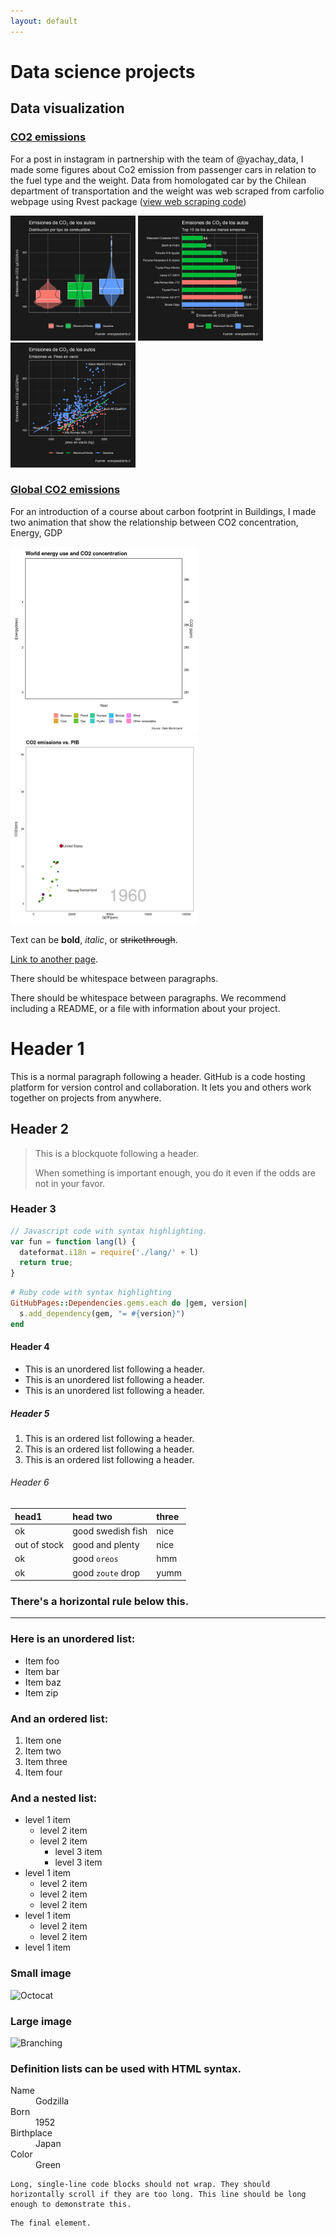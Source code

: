 ```yaml
---
layout: default
---
```


# Data science projects

## Data visualization

### [CO2 emissions](https://rpubs.com/fabrouault/carsco2)
For a post in instagram in partnership with the team of @yachay_data, I made some figures about Co2 emission from passenger cars in relation to the fuel type and the weight. Data from homologated car by the Chilean department of transportation and the weight was web scraped from carfolio webpage using Rvest package ([view web scraping code](https://rpubs.com/fabrouault/webscrapcars))

<img src="./assets/img/images_carsco2/Boxplot.png" width="200"/> <img src="https://github.com/fabienrouault/fabienrouault.github.io/blob/main/assets/img/images_carsco2/Top10_Co2.png" width="200"/> <img src="https://github.com/fabienrouault/fabienrouault.github.io/blob/main/assets/img/images_carsco2/CO2_vs_Peso.png" width="200"/>


### [Global CO2 emissions](https://rpubs.com/fabrouault/Co2animate)
For an introduction of a course about carbon footprint in Buildings, I made two animation that show the relationship between CO2 concentration, Energy, GDP

<img src="https://github.com/fabienrouault/fabienrouault.github.io/blob/main/assets/img/Global_Co2_gif/Energy_y_CO2_from_1800.gif" width="300"/> <img src="https://github.com/fabienrouault/fabienrouault.github.io/blob/main/assets/img/Global_Co2_gif/Co2_vs_PIB_countries.gif" width="300"/> 




Text can be **bold**, _italic_, or ~~strikethrough~~.

[Link to another page](./another-page.html).

There should be whitespace between paragraphs.

There should be whitespace between paragraphs. We recommend including a README, or a file with information about your project.

# Header 1

This is a normal paragraph following a header. GitHub is a code hosting platform for version control and collaboration. It lets you and others work together on projects from anywhere.

## Header 2

> This is a blockquote following a header.
>
> When something is important enough, you do it even if the odds are not in your favor.

### Header 3

```js
// Javascript code with syntax highlighting.
var fun = function lang(l) {
  dateformat.i18n = require('./lang/' + l)
  return true;
}
```

```ruby
# Ruby code with syntax highlighting
GitHubPages::Dependencies.gems.each do |gem, version|
  s.add_dependency(gem, "= #{version}")
end
```

#### Header 4

*   This is an unordered list following a header.
*   This is an unordered list following a header.
*   This is an unordered list following a header.

##### Header 5

1.  This is an ordered list following a header.
2.  This is an ordered list following a header.
3.  This is an ordered list following a header.

###### Header 6

| head1        | head two          | three |
|:-------------|:------------------|:------|
| ok           | good swedish fish | nice  |
| out of stock | good and plenty   | nice  |
| ok           | good `oreos`      | hmm   |
| ok           | good `zoute` drop | yumm  |

### There's a horizontal rule below this.

* * *

### Here is an unordered list:

*   Item foo
*   Item bar
*   Item baz
*   Item zip

### And an ordered list:

1.  Item one
1.  Item two
1.  Item three
1.  Item four

### And a nested list:

- level 1 item
  - level 2 item
  - level 2 item
    - level 3 item
    - level 3 item
- level 1 item
  - level 2 item
  - level 2 item
  - level 2 item
- level 1 item
  - level 2 item
  - level 2 item
- level 1 item

### Small image

![Octocat](https://github.githubassets.com/images/icons/emoji/octocat.png)

### Large image

![Branching](https://guides.github.com/activities/hello-world/branching.png)


### Definition lists can be used with HTML syntax.

<dl>
<dt>Name</dt>
<dd>Godzilla</dd>
<dt>Born</dt>
<dd>1952</dd>
<dt>Birthplace</dt>
<dd>Japan</dd>
<dt>Color</dt>
<dd>Green</dd>
</dl>

```
Long, single-line code blocks should not wrap. They should horizontally scroll if they are too long. This line should be long enough to demonstrate this.
```

```
The final element.
```
